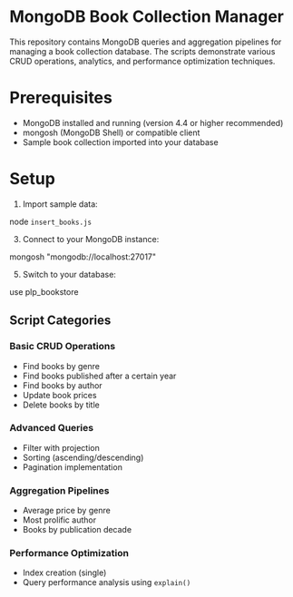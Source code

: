 # MongoDB Book Collection Manager

This repository contains MongoDB queries and aggregation pipelines for managing a book collection database. The scripts demonstrate various CRUD operations, analytics, and performance optimization techniques.

# Prerequisites

- MongoDB installed and running (version 4.4 or higher recommended)
- mongosh (MongoDB Shell) or compatible client
- Sample book collection imported into your database

# Setup

1. Import sample data:

  node `insert_books.js`

3. Connect to your MongoDB instance:

  mongosh "mongodb://localhost:27017"

5. Switch to your database:

  use plp_bookstore

## Script Categories
### Basic CRUD Operations
- Find books by genre
- Find books published after a certain year
- Find books by author
- Update book prices
- Delete books by title

### Advanced Queries
- Filter with projection
- Sorting (ascending/descending)
- Pagination implementation

### Aggregation Pipelines
- Average price by genre
- Most prolific author
- Books by publication decade

### Performance Optimization
- Index creation (single)
- Query performance analysis using `explain()`
